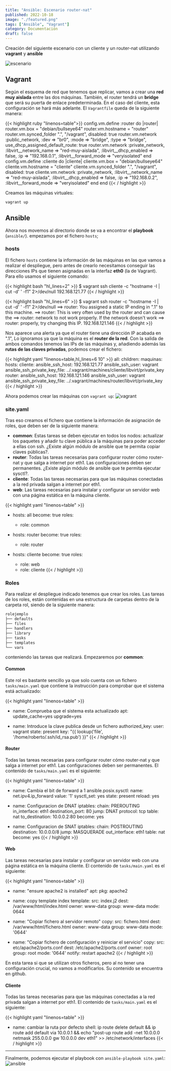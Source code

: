 ```yaml
---
title: "Ansible: Escenario router-nat"
published: 2022-10-18
image: "./featured.png"
tags: ["Ansible", "Vagrant"]
category: Documentación
draft: false
---
```


Creación del siguiente escenario con un cliente y un router-nat utilizando **vagrant** y **ansible**


![escenario](escenario.png)

## Vagrant

Según el esquema de red que tenemos que replicar, vamos a crear una **red muy aislada** entre las dos máquinas. También, el router tendrá un **bridge** que será su puerta de enlace predeterminada. En el caso del cliente, esta configuración se hará más adelante. El `Vagrantfile` queda de la siguiente manera:

{{< highlight ruby "linenos=table">}}
  config.vm.define :router do |router|
    router.vm.box = "debian/bullseye64"
    router.vm.hostname = "router"
    router.vm.synced_folder ".", "/vagrant", disabled: true
    router.vm.network :public_network,
      :dev => "br0",
      :mode => "bridge",
      :type => "bridge",
      use_dhcp_assigned_default_route: true
    router.vm.network :private_network,
      :libvirt__network_name => "red-muy-aislada",
      :libvirt__dhcp_enabled => false,
      :ip => "192.168.0.1",
      :libvirt__forward_mode => "veryisolated"
  end
  config.vm.define :cliente do |cliente|
    cliente.vm.box = "debian/bullseye64"
    cliente.vm.hostname = "cliente"
    cliente.vm.synced_folder ".", "/vagrant", disabled: true
    cliente.vm.network :private_network,
      :libvirt__network_name => "red-muy-aislada",
      :libvirt__dhcp_enabled => false,
      :ip => "192.168.0.2",
      :libvirt__forward_mode => "veryisolated"
  end
end
{{< / highlight >}}

Creamos las máquinas virtuales:

```bash
vagrant up
```

## Ansible

Ahora nos movemos al directorio donde se va a encontrar el **playbook** (`ansible/`). empezamos por el fichero `hosts`;

### hosts

El fichero `hosts` contiene la información de las máquinas en las que vamos a realizar el despliegue, pero antes de crearlo necesitamos conseguir las direcciones IPs que tienen asignadas en la interfaz **eth0** (la de Vagrant). Para ello usamos el siguiente comando:

{{< highlight bash "hl_lines=2" >}}
$ vagrant ssh cliente -c "hostname -I | cut -d' ' -f1" 2>/dev/null
192.168.121.77
{{< / highlight >}}

{{< highlight bash "hl_lines=6" >}}
$ vagrant ssh router -c "hostname -I | cut -d' ' -f1" 2>/dev/null 
==> router: You assigned a static IP ending in ".1" to this machine.
==> router: This is very often used by the router and can cause the
==> router: network to not work properly. If the network doesn't work
==> router: properly, try changing this IP.
192.168.121.146
{{< / highlight >}}

Nos aparece una alerta ya que el router tiene una dirección IP acabada en ".1", Lo ignoramos ya que la máquina es el **router de la red**. Con la salida de ambos comandos tenemos las IPs de las máquinas y, añadiendo además las **rutas de las claves privadas**, podemos crear el fichero:

{{< highlight yaml "linenos=table,hl_lines=6 10" >}}
all:
  children:
    maquinas:
      hosts:
        cliente:
          ansible_ssh_host: 192.168.121.77
          ansible_ssh_user: vagrant
          ansible_ssh_private_key_file: ../.vagrant/machines/cliente/libvirt/private_key
        router:
          ansible_ssh_host: 192.168.121.146
          ansible_ssh_user: vagrant
          ansible_ssh_private_key_file: ../.vagrant/machines/router/libvirt/private_key
{{< / highlight >}}

Ahora podemos crear las máquinas con `vagrant up`:
![vagrant](vagrant.png)

### site.yaml

Tras eso creamos el fichero que contiene la información de asignación de roles, que deben ser de la siguiente manera:

* **common**: Estas tareas se deben ejecutar en todos los nodos: actualizar los paquetes y añadir tu clave pública a la máquinas para poder acceder a ellas con ssh. ¿Existe algún módulo de ansible que te permita copiar claves públicas?.
* **router**: Todas las tareas necesarias para configurar router cómo router-nat y que salga a internet por eth1. Las configuraciones deben ser permanentes. ¿Existe algún módulo de ansible que te permita ejecutar sysctl?.
* **cliente**: Todas las tareas necesarias para que las máquinas conectadas a la red privada salgan a internet por eth1.
* **web**: Las tareas necesarias para instalar y configurar un servidor web con una página estática en la máquina cliente.

{{< highlight yaml "linenos=table" >}}
- hosts: all
  become: true
  roles:
   - role: common

- hosts: router
  become: true
  roles:
   - role: router

- hosts: cliente
  become: true
  roles:
   - role: web
   - role: cliente
{{< / highlight >}}

### Roles

Para realizar el despliegue indicado tenemos que crear los roles. Las tareas de los roles, están contenidas en una estructura de carpetas dentro de la carpeta rol, siendo de la siguiente manera:

```bash
rolejemplo
├── defaults
├── files
├── handlers
├── library
├── tasks
├── templates
└── vars
```

conteniendo las tareas que realizará. Empezaremos por **common**:

#### Common

Este rol es bastante sencillo ya que solo cuenta con un fichero `tasks/main.yaml` que contiene la instrucción para comprobar que el sistema está actualizado:

{{< highlight yaml "linenos=table" >}}
- name: Comprueba que el sistema esta actualizado
  apt: update_cache=yes upgrade=yes

- name: Introduce la clave publica desde un fichero
  authorized_key:
    user: vagrant
    state: present
    key: "{{ lookup('file', '/home/roberto/.ssh/id_rsa.pub') }}"
{{< / highlight >}}

#### Router

Todas las tareas necesarias para configurar router cómo router-nat y que salga a internet por eth1. Las configuraciones deben ser permanentes. El contenido de `tasks/main.yaml` es el siguiente:

{{< highlight yaml "linenos=table" >}}
- name: Cambia el bit de forward a 1
  ansible.posix.sysctl:
    name: net.ipv4.ip_forward
    value: '1'
    sysctl_set: yes
    state: present
    reload: yes

- name: Configuracion de DNAT
  iptables:
    chain: PREROUTING
    in_interface: eth1
    destination_port: 80
    jump: DNAT
    protocol: tcp
    table: nat
    to_destination: 10.0.0.2:80
  become: yes

- name: Configuracion de SNAT
  iptables:
    chain: POSTROUTING
    destination: 10.0.0.0/8
    jump: MASQUERADE
    out_interface: eth1
    table: nat
  become: yes
{{< / highlight >}}

#### Web

Las tareas necesarias para instalar y configurar un servidor web con una página estática en la máquina cliente. El contenido de `tasks/main.yaml` es el siguiente:

{{< highlight yaml "linenos=table" >}}
- name: "ensure apache2 is installed"
  apt:
    pkg: apache2
- name: copy template index
  template:
    src: index.j2
    dest: /var/www/html/index.html
    owner: www-data
    group: www-data
    mode: 0644

- name: "Copiar fichero al servidor remoto"
  copy:
    src: fichero.html
    dest: /var/www/html/fichero.html
    owner: www-data
    group: www-data
    mode: '0644'

- name: "Copiar fichero de configuración y reiniciar el servicio"
  copy:
    src: etc/apache2/ports.conf
    dest: /etc/apache2/ports.conf
    owner: root
    group: root
    mode: '0644'
  notify: restart apache2
{{< / highlight >}}

En esta tarea si que se utilizan otros ficheros, pero al no tener una configuración crucial, no vamos a modificarlos. Su contenido se encuentra en github.

#### Cliente

Todas las tareas necesarias para que las máquinas conectadas a la red privada salgan a internet por eth1. El contenido de `tasks/main.yaml` es el siguiente:

{{< highlight yaml "linenos=table" >}}
- name: cambiar la ruta por defecto
  shell: ip route delete default && ip route add default via 10.0.0.1 && echo "post-up route add -net 10.0.0.0 netmask 255.0.0.0 gw 10.0.0.0 dev eth1" >> /etc/network/interfaces
{{< / highlight >}}

---

Finalmente, podemos ejecutar el playbook con `ansible-playbook site.yaml`:
![ansible](ansible.png)